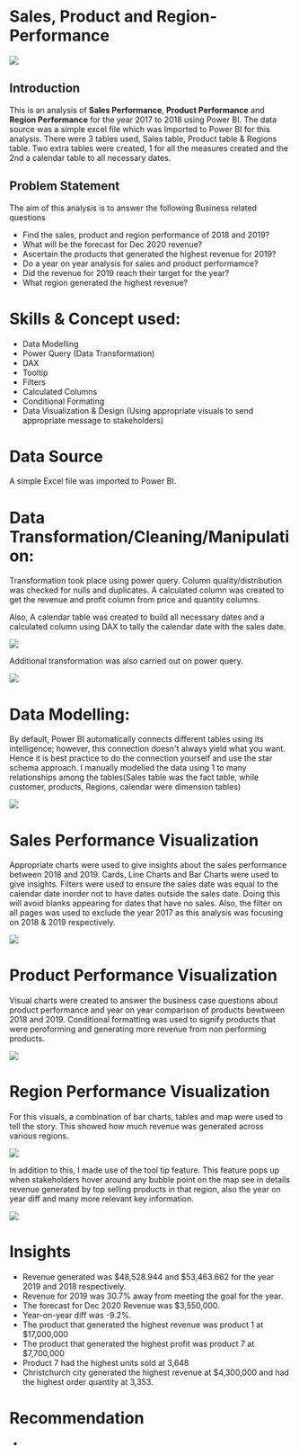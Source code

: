 # Sales, Product and Region-Performance

![](Intro_pic.jpg)

## Introduction
This is an analysis of **Sales Performance**, **Product Performance** and **Region Performance** for the year 2017 to 2018 using Power BI. The data source was a simple excel file which was Imported to Power BI for this analysis. There were 3 tables used, Sales table, Product table & Regions table. Two extra tables were created, 1 for all the measures created and the 2nd a calendar table to all necessary dates.

## Problem Statement

The aim of this analysis is to answer the following Business related questions

- Find the sales, product and region performance of 2018 and 2019?
- What will be the forecast for Dec 2020 revenue?
- Ascertain the products that generated the highest revenue for 2019?
- Do a year on year analysis for sales and product performamce?
- Did the revenue for 2019 reach their target for the year?
- What region generated the highest revenue?

# Skills & Concept used:

- Data Modelling
- Power Query (Data Transformation)
- DAX
- Tooltip 
- Filters
- Calculated Columns
- Conditional Formating
- Data Visualization & Design (Using appropriate visuals to send appropriate message to stakeholders)

# Data Source

A simple Excel file was imported to Power BI.

# Data Transformation/Cleaning/Manipulation:

Transformation took place using power query. Column quality/distribution was checked for nulls and duplicates. A calculated column was created to get the revenue and profit column from price and quantity columns. 

Also, A calendar table was created to build all necessary dates and a calculated column using DAX to tally the calendar date with the sales date.

![](Sales_date.jpg)

Additional transformation was also carried out on power query.

![](Applied_steps.jpg)

# Data Modelling:

By default, Power BI automatically connects different tables using its intelligence; however, this connection doesn't always yield what you want. Hence it is best practice to do the connection yourself and use the star schema approach. I manually modelled the data using 1 to many relationships among the tables(Sales table was the fact table, while customer, products, Regions, calendar were dimension tables)

![](Model.jpg)

# Sales Performance Visualization

Appropriate charts were used to give insights about the sales performance between 2018 and 2019. Cards, Line Charts and Bar Charts were used to give insights. Filters were used to ensure the sales date was equal to the calendar date inorder not to have dates outside the sales date. Doing this will avoid blanks appearing for dates that have no sales. Also, the filter on all pages was used to exclude the year 2017 as this analysis was focusing on 2018 & 2019 respectively.

![](Sales_performance.jpg)

# Product Performance Visualization

Visual charts were created to answer the business case questions about product performance and year on year comparison of products bewtween 2018 and 2019. Conditional formatting was used to signify products that were peroforming and generating more revenue from non performing products.

![](Product.jpg)

# Region Performance Visualization

For this visuals, a combination of bar charts, tables and map were used to tell the story. This showed how much revenue was generated across various regions.

![](Region_performance.jpg)

In addition to this, I made use of the tool tip feature. This feature pops up when stakeholders hover around any bubble point on the map see in details revenue generated by top selling products in that region, also the year on year diff and many more relevant key information.

![](Region_tooltip.jpg)

# Insights

- Revenue generated was $48,528.944 and $53,463.662 for the year 2019 and 2018 respectively.
- Revenue for 2019 was 30.7% away from meeting the goal for the year.
- The forecast for Dec 2020 Revenue was $3,550,000.
- Year-on-year diff was -9.2%.
- The product that generated the highest revenue was product 1 at $17,000,000
- The product that generated the highest profit was product 7 at $7,700,000
- Product 7 had the highest units sold at 3,648
- Christchurch city generated the highest revenue at $4,300,000 and had the highest order quantity at 3,353.

# Recommendation

- 
